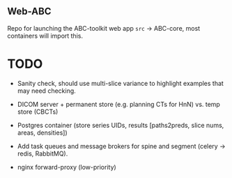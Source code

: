 ## Web-ABC

Repo for launching the ABC-toolkit web app
`src` -> ABC-core, most containers will import this.
 
# TODO
- Sanity check, should use multi-slice variance to highlight examples that may need checking.
- DICOM server + permanent store (e.g. planning CTs for HnN) vs. temp store (CBCTs) 
- Postgres container (store series UIDs, results [paths2preds, slice nums, areas, densities])


- Add task queues and message brokers for spine and segment (celery -> redis, RabbitMQ).
- nginx forward-proxy (low-priority)


